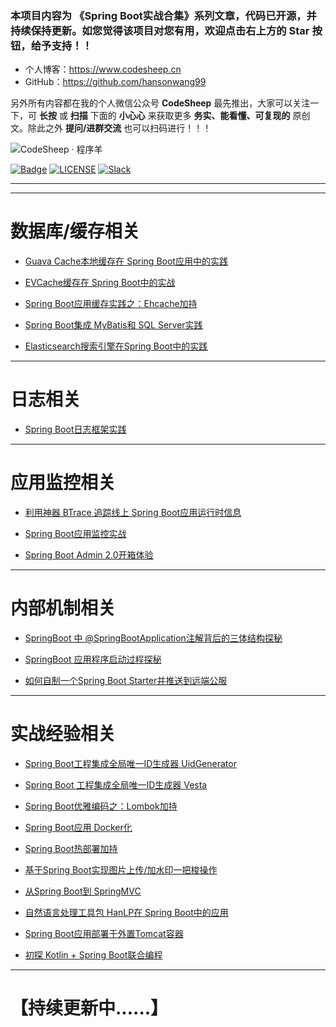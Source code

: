 


### 本项目内容为 《Spring Boot实战合集》系列文章，代码已开源，并持续保持更新。如您觉得该项目对您有用，欢迎点击右上方的 Star 按钮，给予支持！！

- 个人博客：https://www.codesheep.cn
- GitHub：https://github.com/hansonwang99

另外所有内容都在我的个人微信公众号 **CodeSheep** 最先推出，大家可以关注一下，可 **长按** 或 **扫描** 下面的 **小心心** 来获取更多 **务实、能看懂、可复现的** 原创文。除此之外 **提问/进群交流** 也可以扫码进行！！！

![CodeSheep · 程序羊](https://user-gold-cdn.xitu.io/2018/8/9/1651c0ef66e4923f?w=270&h=270&f=png&s=102007)

[![Badge](https://img.shields.io/badge/link-996.icu-%23FF4D5B.svg)](https://996.icu/#/en_US)
[![LICENSE](https://img.shields.io/badge/license-Anti%20996-blue.svg)](https://github.com/996icu/996.ICU/blob/master/LICENSE)
[![Slack](https://img.shields.io/badge/slack-996icu-green.svg)](https://join.slack.com/t/996icu/shared_invite/enQtNTg4MjA3MzA1MzgxLWQyYzM5M2IyZmIyMTVjMzU5NTE5MGI5Y2Y2YjgwMmJiMWMxMWMzNGU3NDJmOTdhNmRlYjJlNjk5ZWZhNWIwZGM)

---

---

# 数据库/缓存相关

- [Guava Cache本地缓存在 Spring Boot应用中的实践](https://github.com/hansonwang99/Spring-Boot-In-Action/tree/master/springbt_guava_cache)

- [EVCache缓存在 Spring Boot中的实战](https://github.com/hansonwang99/Spring-Boot-In-Action/tree/master/springbt_evcache)

- [Spring Boot应用缓存实践之：Ehcache加持](https://github.com/hansonwang99/Spring-Boot-In-Action/tree/master/springbt_ehcache)

- [Spring Boot集成 MyBatis和 SQL Server实践](https://github.com/hansonwang99/Spring-Boot-In-Action/tree/master/springbt_mybatis_sqlserver)

- [Elasticsearch搜索引擎在Spring Boot中的实践](https://github.com/hansonwang99/Spring-Boot-In-Action/tree/master/springboot_es_demo)

---

# 日志相关

- [Spring Boot日志框架实践](http://www.codesheep.cn/2018/03/29/Boot%E6%97%A5%E5%BF%97%E6%A1%86%E6%9E%B6%E5%AE%9E%E8%B7%B5/)

---

# 应用监控相关

- [利用神器 BTrace 追踪线上 Spring Boot应用运行时信息](https://www.codesheep.cn/2019/01/17/springbt-btrace/)

- [Spring Boot应用监控实战](https://github.com/hansonwang99/Spring-Boot-In-Action/tree/master/springbt_admin_server)

- [Spring Boot Admin 2.0开箱体验](https://github.com/hansonwang99/Spring-Boot-In-Action/tree/master/spring_boot_admin2.0_demo)

---

# 内部机制相关

- [SpringBoot 中 @SpringBootApplication注解背后的三体结构探秘](http://www.codesheep.cn/2018/07/30/at-SpringBootApplication-zhujie/)

- [SpringBoot 应用程序启动过程探秘](http://www.codesheep.cn/2018/09/04/springboot-startup-process/)

- [如何自制一个Spring Boot Starter并推送到远端公服](https://www.codesheep.cn/2019/01/24/springbt-starter/)

---

# 实战经验相关

- [Spring Boot工程集成全局唯一ID生成器 UidGenerator](https://github.com/hansonwang99/Spring-Boot-In-Action/tree/master/springbt_uid_generator)

- [Spring Boot 工程集成全局唯一ID生成器 Vesta](https://github.com/hansonwang99/Spring-Boot-In-Action/tree/master/springbt_vesta)

- [Spring Boot优雅编码之：Lombok加持](http://www.codesheep.cn/2018/04/09/SpringBoot%E4%BC%98%E9%9B%85%E7%BC%96%E7%A0%81%E4%B9%8B%EF%BC%9ALombok%E5%8A%A0%E6%8C%81/)

- [Spring Boot应用 Docker化](http://www.codesheep.cn/2018/04/12/SpringBoot%E5%BA%94%E7%94%A8Docker%E5%8C%96/)

- [Spring Boot热部署加持](http://www.codesheep.cn/2018/06/23/SpringBoot%E7%83%AD%E9%83%A8%E7%BD%B2%E5%8A%A0%E6%8C%81/)

- [基于Spring Boot实现图片上传/加水印一把梭操作](https://github.com/hansonwang99/Spring-Boot-In-Action/tree/master/springbt_watermark)

- [从Spring Boot到 SpringMVC](http://www.codesheep.cn/2018/06/10/%E4%BB%8ESpringBoot%E5%88%B0SpringMVC/)

- [自然语言处理工具包 HanLP在 Spring Boot中的应用](http://www.codesheep.cn/2018/11/01/springbt-hanlp/)

- [Spring Boot应用部署于外置Tomcat容器](http://www.codesheep.cn/2018/06/05/SpringBoot%E5%BA%94%E7%94%A8%E9%83%A8%E7%BD%B2%E4%BA%8E%E5%A4%96%E7%BD%AETomcat%E5%AE%B9%E5%99%A8/)

- [初探 Kotlin + Spring Boot联合编程](https://github.com/hansonwang99/Spring-Boot-In-Action/tree/master/kotlin_with_springbt)


---

# 【持续更新中......】



